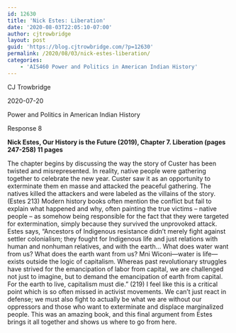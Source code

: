 ```yaml
---
id: 12630
title: 'Nick Estes: Liberation'
date: '2020-08-03T22:05:10-07:00'
author: cjtrowbridge
layout: post
guid: 'https://blog.cjtrowbridge.com/?p=12630'
permalink: /2020/08/03/nick-estes-liberation/
categories:
    - 'AIS460 Power and Politics in American Indian History'
---
```


CJ Trowbridge

2020-07-20

Power and Politics in American Indian History

Response 8

**Nick Estes, Our History is the Future (2019), Chapter 7. Liberation (pages 247-258) 11 pages**

 The chapter begins by discussing the way the story of Custer has been twisted and misrepresented. In reality, native people were gathering together to celebrate the new year. Custer saw it as an opportunity to exterminate them en masse and attacked the peaceful gathering. The natives killed the attackers and were labeled as the villains of the story. (Estes 213) Modern history books often mention the conflict but fail to explain what happened and why, often painting the true victims – native people – as somehow being responsible for the fact that they were targeted for extermination, simply because they survived the unprovoked attack. Estes says, “Ancestors of Indigenous resistance didn’t merely fight against settler colonialism; they fought for Indigenous life and just relations with human and nonhuman relatives, and with the earth… What does water want from us? What does the earth want from us? Mni Wiconi—water is life—exists outside the logic of capitalism. Whereas past revolutionary struggles have strived for the emancipation of labor from capital, we are challenged not just to imagine, but to demand the emancipation of earth from capital. For the earth to live, capitalism must die.” (219) I feel like this is a critical point which is so often missed in activist movements. We can’t just react in defense; we must also fight to actually be what we are without our oppressors and those who want to exterminate and displace marginalized people. This was an amazing book, and this final argument from Estes brings it all together and shows us where to go from here.